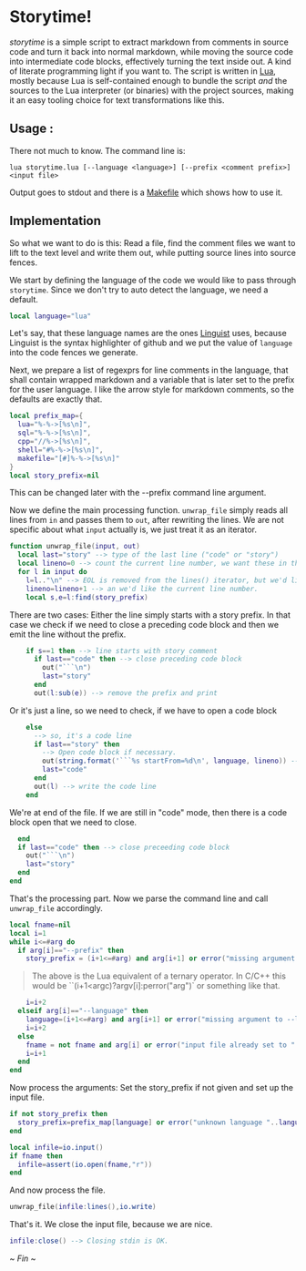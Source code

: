  # Storytime!

 _storytime_ is a simple script to extract markdown from comments in source code and turn it back into normal markdown, 
 while moving the source code into intermediate code blocks, effectively turning the text inside out. A kind of literate programming light if you want to.
 The script is written in [Lua](https://www.lua.org/), mostly because Lua is self-contained enough to bundle the script _and_ the sources to the Lua interpreter (or binaries)
 with the project sources, making it an easy tooling choice for text transformations like this. 
 ## Usage :
 There not much to know. The command line is:

 `lua storytime.lua [--language <language>] [--prefix <comment prefix>] <input file>`

 Output goes to stdout and there is a [Makefile](Makefile.md) which shows how to use it.  
 
 ## Implementation
 So what we want to do is this: Read a file, find the comment files we want to lift to the text level and write them out, while putting source lines into source fences.

 We start by defining the language of the code we would like to pass through `storytime`. Since we don't try to auto detect the language, we need a default.
```lua startFrom=18
local language="lua"
```
 Let's say, that these language names are the ones [Linguist](https://github.com/github/linguist/blob/master/lib/linguist/languages.yml) uses, because Linguist is the syntax highlighter of github and we put the value of `language` into the code fences we generate. 

 Next, we prepare a list of regexprs for line comments in the language, that shall contain wrapped markdown and a variable that is later set to the prefix for the user language. I like the arrow style for markdown comments, so the defaults are exactly that.
```lua startFrom=22
local prefix_map={
  lua="%-%->[%s\n]",
  sql="%-%->[%s\n]",
  cpp="//%->[%s\n]",
  shell="#%-%->[%s\n]",
  makefile="[#]%-%->[%s\n]"
} 
local story_prefix=nil
```
 This can be changed later with the --prefix command line argument.
 
 Now we define the main processing function. `unwrap_file` simply reads all lines from `in` and passes them to `out`, after rewriting the lines. We are not specific about what `input` actually is, we just treat it as an iterator.  
```lua startFrom=33
function unwrap_file(input, out)
  local last="story" --> type of the last line ("code" or "story")
  local lineno=0 --> count the current line number, we want these in the code fences.
  for l in input do  
    l=l.."\n" --> EOL is removed from the lines() iterator, but we'd like to have it. 
    lineno=lineno+1 --> an we'd like the current line number.    
    local s,e=l:find(story_prefix)
```
 There are two cases: Either the line simply starts with a story prefix.
 In that case we check if we need to close a preceding code block and 
 then we emit the line without the prefix.
```lua startFrom=43
    if s==1 then --> line starts with story comment
      if last=="code" then --> close preceding code block
        out("```\n")
        last="story"
      end
      out(l:sub(e)) --> remove the prefix and print
```
 Or it's just a line, so we need to check, if we have to open a code block
```lua startFrom=50
    else
      --> so, it's a code line 
      if last=="story" then 
        --> Open code block if necessary.
        out(string.format('```%s startFrom=%d\n', language, lineno)) --> How do I do line numbers with github? 
        last="code"
      end
      out(l) --> write the code line 
    end
```
 We're at end of the file. If we are still in "code" mode, then there is a code 
 block open that we need to close.
```lua startFrom=61
  end
  if last=="code" then --> close preceeding code block
    out("```\n")
    last="story"
  end
end 
```

 That's the processing part. Now we parse the command line and call `unwrap_file` accordingly.
 
```lua startFrom=70
local fname=nil
local i=1
while i<=#arg do 
  if arg[i]=="--prefix" then
    story_prefix = (i+1<=#arg) and arg[i+1] or error("missing argument to --prefix")
```
 > The above is the Lua equivalent of a ternary operator. In C/C++ this would be ``(i+1<argc)?argv[i]:perror("arg")` or something like that.
```lua startFrom=76
    i=i+2
  elseif arg[i]=="--language" then 
    language=(i+1<=#arg) and arg[i+1] or error("missing argument to --language")
    i=i+2
  else 
    fname = not fname and arg[i] or error("input file already set to "..fname)
    i=i+1
  end
end
```
 Now process the arguments: Set the story_prefix if not given and set up the input file.
```lua startFrom=86
if not story_prefix then 
  story_prefix=prefix_map[language] or error("unknown language "..language..". Please set a --prefix")
end

local infile=io.input()
if fname then
  infile=assert(io.open(fname,"r"))
end
```
 And now process the file.
```lua startFrom=95
unwrap_file(infile:lines(),io.write)
```
 That's it. We close the input file, because we are nice.
```lua startFrom=97
infile:close() --> Closing stdin is OK.
```
 ~ _Fin_ ~ 
